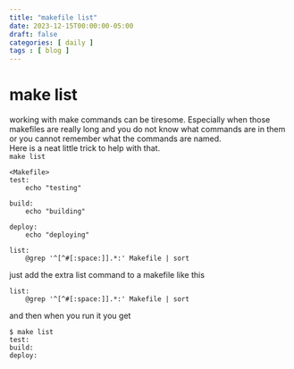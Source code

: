 ```yaml
---
title: "makefile list"
date: 2023-12-15T00:00:00-05:00
draft: false
categories: [ daily ]
tags : [ blog ]
---
```


# make list
working with make commands can be tiresome. Especially when those makefiles are really long and you do not know what commands are in them or you cannot remember what the commands are named.  
Here is a neat little trick to help with that.  
`make list`

```
<Makefile>
test:
	echo "testing"

build:
	echo "building"

deploy:
	echo "deploying"

list:
	@grep '^[^#[:space:]].*:' Makefile | sort
```
just add the extra list command to a makefile like this 
```
list:
	@grep '^[^#[:space:]].*:' Makefile | sort
```

and then when you run it you get  
```
$ make list
test:
build:
deploy:
```